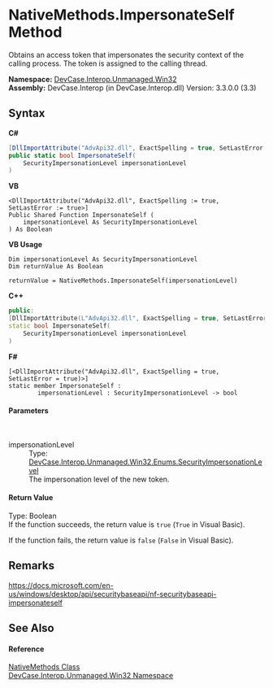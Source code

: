 # NativeMethods.ImpersonateSelf Method 
 

Obtains an access token that impersonates the security context of the calling process. The token is assigned to the calling thread.

**Namespace:**&nbsp;<a href="N_DevCase_Interop_Unmanaged_Win32">DevCase.Interop.Unmanaged.Win32</a><br />**Assembly:**&nbsp;DevCase.Interop (in DevCase.Interop.dll) Version: 3.3.0.0 (3.3)

## Syntax

**C#**<br />
``` C#
[DllImportAttribute("AdvApi32.dll", ExactSpelling = true, SetLastError = true)]
public static bool ImpersonateSelf(
	SecurityImpersonationLevel impersonationLevel
)
```

**VB**<br />
``` VB
<DllImportAttribute("AdvApi32.dll", ExactSpelling := true, SetLastError := true>]
Public Shared Function ImpersonateSelf ( 
	impersonationLevel As SecurityImpersonationLevel
) As Boolean
```

**VB Usage**<br />
``` VB Usage
Dim impersonationLevel As SecurityImpersonationLevel
Dim returnValue As Boolean

returnValue = NativeMethods.ImpersonateSelf(impersonationLevel)
```

**C++**<br />
``` C++
public:
[DllImportAttribute(L"AdvApi32.dll", ExactSpelling = true, SetLastError = true)]
static bool ImpersonateSelf(
	SecurityImpersonationLevel impersonationLevel
)
```

**F#**<br />
``` F#
[<DllImportAttribute("AdvApi32.dll", ExactSpelling = true, SetLastError = true)>]
static member ImpersonateSelf : 
        impersonationLevel : SecurityImpersonationLevel -> bool 

```


#### Parameters
&nbsp;<dl><dt>impersonationLevel</dt><dd>Type: <a href="T_DevCase_Interop_Unmanaged_Win32_Enums_SecurityImpersonationLevel">DevCase.Interop.Unmanaged.Win32.Enums.SecurityImpersonationLevel</a><br />The impersonation level of the new token.</dd></dl>

#### Return Value
Type: Boolean<br />If the function succeeds, the return value is `true` (`True` in Visual Basic). 

 If the function fails, the return value is `false` (`False` in Visual Basic).

## Remarks
<a href="https://docs.microsoft.com/en-us/windows/desktop/api/securitybaseapi/nf-securitybaseapi-impersonateself" target="_blank">https://docs.microsoft.com/en-us/windows/desktop/api/securitybaseapi/nf-securitybaseapi-impersonateself</a>

## See Also


#### Reference
<a href="T_DevCase_Interop_Unmanaged_Win32_NativeMethods">NativeMethods Class</a><br /><a href="N_DevCase_Interop_Unmanaged_Win32">DevCase.Interop.Unmanaged.Win32 Namespace</a><br />